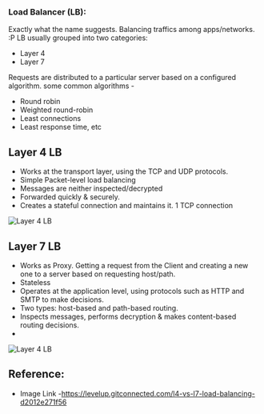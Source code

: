
### Load Balancer (LB): 
Exactly what the name suggests. Balancing traffics among apps/networks. :P
LB usually grouped into two categories: 
- Layer 4
- Layer 7

Requests are distributed to a particular server based on a configured algorithm. some common algorithms -
- Round robin
- Weighted round-robin
- Least connections
- Least response time, etc

## Layer 4 LB
- Works at the transport layer, using the TCP and UDP protocols.
- Simple Packet-level load balancing
- Messages are neither inspected/decrypted
- Forwarded quickly & securely.
- Creates a stateful connection and maintains it. 1 TCP connection


![Layer 4 LB](https://miro.medium.com/max/1400/1*ttz8Pjhn2noTHu5DQzgWXg.png)

## Layer 7 LB
- Works as Proxy. Getting a request from the Client and creating a new one to a server based on requesting host/path. 
- Stateless
- Operates at the application level, using protocols such as HTTP and SMTP to make decisions.
- Two types: host-based and path-based routing. 
- Inspects messages, performs decryption & makes content-based routing decisions.
- 
![Layer 4 LB](https://miro.medium.com/max/1154/1*ce0nAN9RL88VUPl8bu9NBA.png)


## Reference: 
- Image Link -https://levelup.gitconnected.com/l4-vs-l7-load-balancing-d2012e271f56

